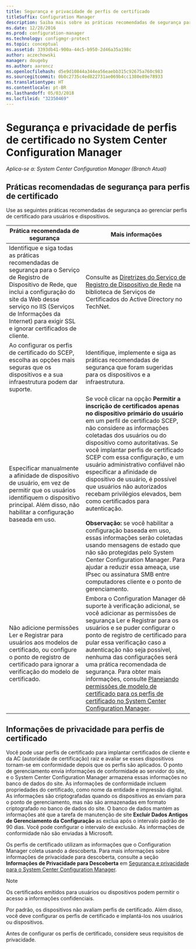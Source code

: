 ```yaml
---
title: Segurança e privacidade de perfis de certificado
titleSuffix: Configuration Manager
description: Saiba mais sobre as práticas recomendadas de segurança para gerenciar perfis de certificado para usuários e dispositivos no System Center Configuration Manager.
ms.date: 12/28/2016
ms.prod: configuration-manager
ms.technology: configmgr-protect
ms.topic: conceptual
ms.assetid: 3393db41-900a-44c5-b950-2d46a35a198c
author: aczechowski
manager: dougeby
ms.author: aaroncz
ms.openlocfilehash: d5e9d10844a344ea56eaebb315c92675a760c983
ms.sourcegitcommit: 0b0c2735c4ed822731ae069b4cc1380e89e78933
ms.translationtype: HT
ms.contentlocale: pt-BR
ms.lasthandoff: 05/03/2018
ms.locfileid: "32350469"
---
```

# <a name="security-and-privacy-for-certificate-profiles-in-system-center-configuration-manager"></a>Segurança e privacidade de perfis de certificado no System Center Configuration Manager

*Aplica-se a: System Center Configuration Manager (Branch Atual)*


##  <a name="security-best-practices-for-certificate-profiles"></a>Práticas recomendadas de segurança para perfis de certificado  
 Use as seguintes práticas recomendadas de segurança ao gerenciar perfis de certificado para usuários e dispositivos.  

|Prática recomendada de segurança|Mais informações|  
|----------------------------|----------------------|  
|Identifique e siga todas as práticas recomendadas de segurança para o Serviço de Registro de Dispositivo de Rede, que inclui a configuração do site da Web desse serviço no IIS (Serviços de Informações da Internet) para exigir SSL e ignorar certificados de cliente.|Consulte as [Diretrizes do Serviço de Registro de Dispositivo de Rede](http://go.microsoft.com/fwlink/p/?LinkId=309016) na biblioteca de Serviços de Certificados do Active Directory no TechNet.|  
|Ao configurar os perfis de certificado do SCEP, escolha as opções mais seguras que os dispositivos e a sua infraestrutura podem dar suporte.|Identifique, implemente e siga as práticas recomendadas de segurança que foram sugeridas para os dispositivos e a infraestrutura.|  
|Especificar manualmente a afinidade de dispositivo de usuário, em vez de permitir que os usuários identifiquem o dispositivo principal. Além disso, não habilitar a configuração baseada em uso.|Se você clicar na opção **Permitir a inscrição de certificados apenas no dispositivo primário do usuário** em um perfil de certificado SCEP, não considere as informações coletadas dos usuários ou do dispositivo como autoritativas. Se você implantar perfis de certificado SCEP com essa configuração, e um usuário administrativo confiável não especificar a afinidade de dispositivo de usuário, é possível que usuários não autorizados recebam privilégios elevados, bem como certificados para autenticação.<br /><br /> **Observação:** se você habilitar a configuração baseada em uso, essas informações serão coletadas usando mensagens de estado que não são protegidas pelo System Center Configuration Manager. Para ajudar a reduzir essa ameaça, use IPsec ou assinatura SMB entre computadores cliente e o ponto de gerenciamento.|  
|Não adicione permissões Ler e Registrar para usuários aos modelos de certificado, ou configure o ponto de registro de certificado para ignorar a verificação do modelo de certificado.|Embora o Configuration Manager dê suporte à verificação adicional, se você adicionar as permissões de segurança Ler e Registrar para os usuários e se puder configurar o ponto de registro de certificado para pular essa verificação caso a autenticação não seja possível, nenhuma das configurações será uma prática recomendada de segurança. Para obter mais informações, consulte [Planejando permissões de modelo de certificado para os perfis de certificado no System Center Configuration Manager](../../protect/plan-design/planning-for-certificate-template-permissions.md).|  

## <a name="privacy-information-for-certificate-profiles"></a>Informações de privacidade para perfis de certificado  
 Você pode usar perfis de certificado para implantar certificados de cliente e da AC (autoridade de certificação) raiz e avaliar se esses dispositivos tornam-se em conformidade depois que os perfis são aplicados. O ponto de gerenciamento envia informações de conformidade ao servidor do site, e o System Center Configuration Manager armazena essas informações no banco de dados do site. As informações de conformidade incluem propriedades do certificado, como nome da entidade e impressão digital. As informações são criptografadas quando os dispositivos as enviam para o ponto de gerenciamento, mas não são armazenadas em formato criptografado no banco de dados do site. O banco de dados mantém as informações até que a tarefa de manutenção de site **Excluir Dados Antigos de Gerenciamento da Configuração** as exclua após o intervalo padrão de 90 dias. Você pode configurar o intervalo de exclusão. As informações de conformidade não são enviadas à Microsoft.  

 Os perfis de certificado utilizam as informações que o Configuration Manager coleta usando a descoberta. Para mais informações sobre informações de privacidade para descoberta, consulte a seção **Informações de Privacidade para Descoberta** em [Segurança e privacidade para o System Center Configuration Manager](../../core/plan-design/security/security-and-privacy.md).  

> [!NOTE]  
>  Os certificados emitidos para usuários ou dispositivos podem permitir o acesso a informações confidenciais.  

 Por padrão, os dispositivos não avaliam perfis de certificado. Além disso, você deve configurar os perfis de certificado e implantá-los nos usuários ou dispositivos.  

 Antes de configurar os perfis de certificado, considere seus requisitos de privacidade.  
